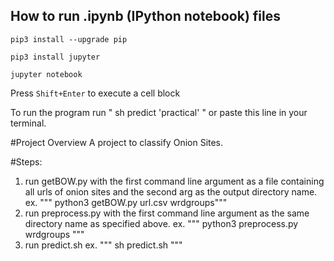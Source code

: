 ##  How to run .ipynb (IPython notebook) files
`pip3 install --upgrade pip`

`pip3 install jupyter`

`jupyter notebook`

Press `Shift+Enter` to execute a cell block

To run the program run " sh predict 'practical' " or paste this line in your terminal.



#Project Overview
A project to classify Onion Sites.

#Steps:
1. run getBOW.py with the first command line argument as a file containing all urls of onion sites and the second arg as the output directory name.
ex. """ python3 getBOW.py url.csv wrdgroups"""
2. run preprocess.py with the first command line argument as the same directory name as specified above.
ex. """ python3 preprocess.py wrdgroups """
3. run predict.sh 
ex. """ sh predict.sh """ 









